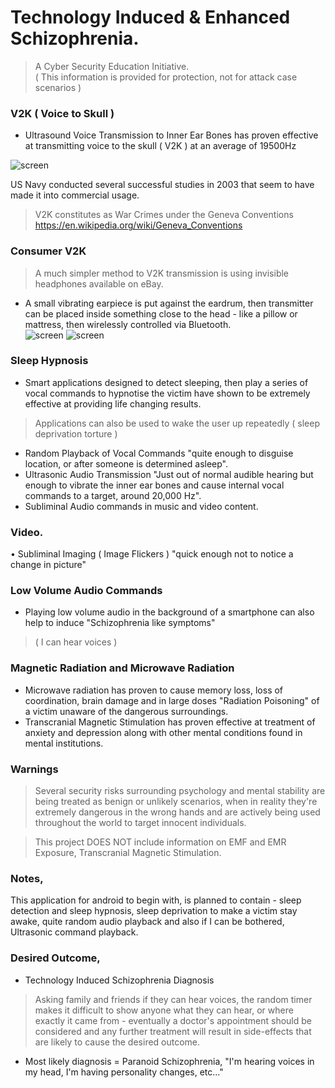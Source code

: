 # Technology Induced & Enhanced Schizophrenia.    
> A Cyber Security Education Initiative.       
( This information is provided for protection, not for attack case scenarios )
     
### V2K ( Voice to Skull )   
- Ultrasound Voice Transmission to Inner Ear Bones has proven effective at transmitting voice to the skull ( V2K ) at an average of 19500Hz   
  
![screen](https://github.com/ElijahCuff/Technology-Induced-Schizophrenia-/blob/main/Example%201.jpg)
   
US Navy conducted several successful studies in 2003 that seem to have made it into commercial usage.   
> V2K constitutes as War Crimes under the Geneva Conventions https://en.wikipedia.org/wiki/Geneva_Conventions
       
   
### Consumer V2K     
> A much simpler method to V2K transmission is using invisible headphones available on eBay.    
- A small vibrating earpiece is put against the eardrum, then transmitter can be placed inside something close to the head - like a pillow or mattress, then wirelessly controlled via Bluetooth.    
![screen](https://github.com/ElijahCuff/Technology-Induced-Schizophrenia-/blob/main/Screenshot_20221124_162342.jpg)
![screen](https://github.com/ElijahCuff/Technology-Induced-Schizophrenia-/blob/main/Screenshot_20221124_162342.jpg)
   

    
### Sleep Hypnosis     
- Smart applications designed to detect sleeping, then play a series of vocal commands to hypnotise the victim have shown to be extremely effective at providing life changing results.     
> Applications can also be used to wake the user up repeatedly ( sleep deprivation torture )     
- Random Playback of Vocal Commands "quite enough to disguise location, or after someone is determined asleep".   
- Ultrasonic Audio Transmission "Just out of normal audible hearing but enough to vibrate the inner ear bones and cause internal vocal commands to a target, around 20,000 Hz".    
- Subliminal Audio commands in music and video content.   
    
### Video.    
• Subliminal Imaging ( Image Flickers ) "quick enough not to notice a change in picture"
   
  
### Low Volume Audio Commands   
- Playing low volume audio in the background of a smartphone can also help to induce "Schizophrenia like symptoms"
> ( I can hear voices )      
 
### Magnetic Radiation and Microwave Radiation     
- Microwave radiation has proven to cause memory loss, loss of coordination, brain damage and in large doses "Radiation Poisoning" of a victim unaware of the dangerous surroundings.   
- Transcranial Magnetic Stimulation has proven effective at treatment of anxiety and depression along with other mental conditions found in mental institutions.        


### Warnings 
> Several security risks surrounding psychology and mental stability are being treated as benign or unlikely scenarios, when in reality they're extremely dangerous in the wrong hands and are actively being used throughout the world to target innocent individuals.   
      
> This project DOES NOT include information on EMF and EMR Exposure, Transcranial Magnetic Stimulation.
    
  
### Notes,
This application for android to begin with, is planned to contain - sleep detection and sleep hypnosis, sleep deprivation to make a victim stay awake, quite random audio playback and also if I can be bothered, Ultrasonic command playback.   
       
  
### Desired Outcome,
- Technology Induced Schizophrenia Diagnosis   

> Asking family and friends if they can hear voices, the random timer makes it difficult to show anyone what they can hear, or where exactly it came from - eventually a doctor's appointment should be considered and any further treatment will result in side-effects that are likely to cause the desired outcome.    
     
- Most likely diagnosis = Paranoid Schizophrenia,  "I'm hearing voices in my head, I'm having personality changes, etc..."    
      


